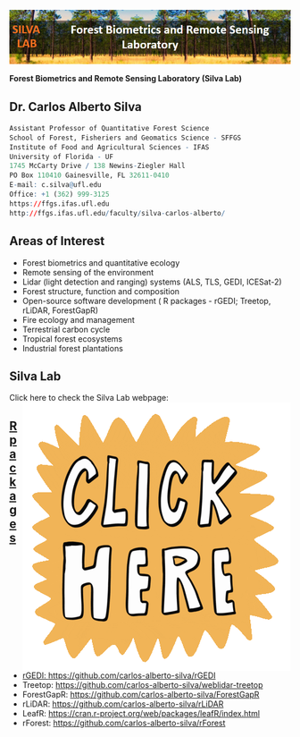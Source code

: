 ![](https://github.com/carlos-alberto-silva/silvalab/blob/master/images/top_cover.png)<br/>

**Forest Biometrics and Remote Sensing Laboratory (Silva Lab)**

## Dr. Carlos Alberto Silva
```r
Assistant Professor of Quantitative Forest Science
School of Forest, Fisheriers and Geomatics Science - SFFGS
Institute of Food and Agricultural Sciences - IFAS
University of Florida - UF
1745 McCarty Drive / 138 Newins-Ziegler Hall
PO Box 110410 Gainesville, FL 32611-0410
E-mail: c.silva@ufl.edu
Office: +1 (362) 999-3125
https://ffgs.ifas.ufl.edu
http://ffgs.ifas.ufl.edu/faculty/silva-carlos-alberto/  
```

## Areas of Interest
* Forest biometrics and quantitative ecology
* Remote sensing of the environment
* Lidar (light detection and ranging) systems (ALS, TLS, GEDI, ICESat-2)
* Forest structure, function and composition
* Open-source software development ( R packages - rGEDI; Treetop, rLiDAR, ForestGapR)
* Fire ecology and management
* Terrestrial carbon cycle
* Tropical forest ecosystems
* Industrial forest plantations


## Silva Lab
Click here to check the Silva Lab webpage:
<a href="https://carlos-alberto-silva.github.io/silvalab/home.html"><img align="right" src="https://github.com/carlos-alberto-silva/silvalab/blob/master/images/click_here.gif"> 
## R packages

* rGEDI: https://github.com/carlos-alberto-silva/rGEDI
* Treetop: https://github.com/carlos-alberto-silva/weblidar-treetop
* ForestGapR: https://github.com/carlos-alberto-silva/ForestGapR
* rLiDAR: https://github.com/carlos-alberto-silva/rLiDAR
* LeafR: https://cran.r-project.org/web/packages/leafR/index.html
* rForest: https://github.com/carlos-alberto-silva/rForest


